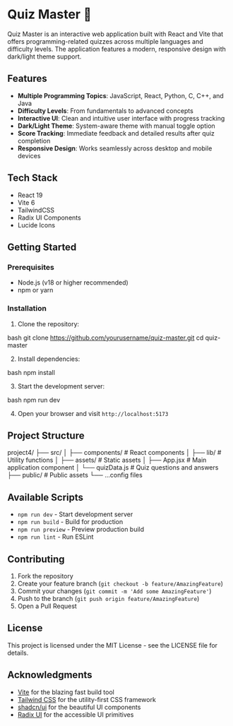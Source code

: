 # Quiz Master 🎯

Quiz Master is an interactive web application built with React and Vite that offers programming-related quizzes across multiple languages and difficulty levels. The application features a modern, responsive design with dark/light theme support.

## Features

- **Multiple Programming Topics**: JavaScript, React, Python, C, C++, and Java
- **Difficulty Levels**: From fundamentals to advanced concepts
- **Interactive UI**: Clean and intuitive user interface with progress tracking
- **Dark/Light Theme**: System-aware theme with manual toggle option
- **Score Tracking**: Immediate feedback and detailed results after quiz completion
- **Responsive Design**: Works seamlessly across desktop and mobile devices

## Tech Stack

- React 19
- Vite 6
- TailwindCSS
- Radix UI Components
- Lucide Icons

## Getting Started

### Prerequisites

- Node.js (v18 or higher recommended)
- npm or yarn

### Installation

1. Clone the repository:

bash
git clone https://github.com/yourusername/quiz-master.git
cd quiz-master

2. Install dependencies:

bash
npm install


3. Start the development server:

bash
npm run dev


4. Open your browser and visit `http://localhost:5173`

## Project Structure

project4/
├── src/
│ ├── components/ # React components
│ ├── lib/ # Utility functions
│ ├── assets/ # Static assets
│ ├── App.jsx # Main application component
│ └── quizData.js # Quiz questions and answers
├── public/ # Public assets
└── ...config files


## Available Scripts

- `npm run dev` - Start development server
- `npm run build` - Build for production
- `npm run preview` - Preview production build
- `npm run lint` - Run ESLint

## Contributing

1. Fork the repository
2. Create your feature branch (`git checkout -b feature/AmazingFeature`)
3. Commit your changes (`git commit -m 'Add some AmazingFeature'`)
4. Push to the branch (`git push origin feature/AmazingFeature`)
5. Open a Pull Request

## License

This project is licensed under the MIT License - see the LICENSE file for details.

## Acknowledgments

- [Vite](https://vitejs.dev/) for the blazing fast build tool
- [Tailwind CSS](https://tailwindcss.com/) for the utility-first CSS framework
- [shadcn/ui](https://ui.shadcn.com/) for the beautiful UI components
- [Radix UI](https://www.radix-ui.com/) for the accessible UI primitives